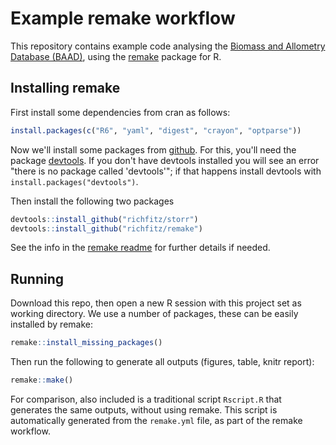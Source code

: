 # Example remake workflow

This repository contains example code analysing the [Biomass and Allometry Database (BAAD)](https://github.com/dfalster/baad), using the [remake](https://github.com/richfitz/remake) package for R.

## Installing remake

First install some dependencies from cran as follows:

```r
install.packages(c("R6", "yaml", "digest", "crayon", "optparse"))
```

Now we'll install some packages from [github](github.com). For this, you'll need the package [devtools](https://github.com/hadley/devtools). If you don't have devtools installed you will see an error "there is no package called 'devtools'"; if that happens install devtools with `install.packages("devtools")`.


Then install the following two packages

```r
devtools::install_github("richfitz/storr")
devtools::install_github("richfitz/remake")
```
See the info in the [remake readme](https://github.com/richfitz/remake) for further details if needed.

## Running

Download this repo, then open a new R session with this project set as working directory. We use a number of packages, these can be easily installed by remake:

```r
remake::install_missing_packages()
```

Then run the following to generate all outputs (figures, table, knitr report):

```r
remake::make()
```

For comparison, also included is a traditional script `Rscript.R` that generates the same outputs, without using remake. This script is automatically generated from the `remake.yml` file, as part of the remake workflow.
